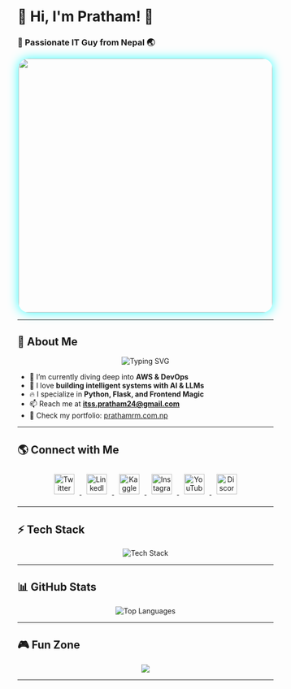 # 🌟 Hi, I'm Pratham! 🌟
### 🚀 Passionate IT Guy from Nepal 🌏

<div align="center">
  <img src="https://user-images.githubusercontent.com/55389276/140866485-8fb1c876-9a8f-4d6a-98dc-08c4981eaf70.gif" width="500" style="border-radius: 20px; box-shadow: 0px 0px 20px rgba(0, 255, 255, 0.8);"/>
</div>

---

## 🚀 About Me
<p align="center">
  <img src="https://readme-typing-svg.demolab.com?font=Fira+Code&size=24&pause=1000&color=00FFFF&center=true&vCenter=true&multiline=false&width=600&lines=Debugging+is+my+cardio+💪;I+write+code+to+avoid+being+social+😅;My+bug+reports+are+better+than+my+life+updates+📝;Code+like+no+one+is+watching+👀;I+turn+coffee+into+code+☕️💻" alt="Typing SVG" />
</p>



- 🌱 I’m currently diving deep into **AWS & DevOps**  
- 🎯 I love **building intelligent systems with AI & LLMs**  
- 🔥 I specialize in **Python, Flask, and Frontend Magic**  
- 📫 Reach me at **itss.pratham24@gmail.com**  
- 📄 Check my portfolio: [prathamrm.com.np](https://prathamrm.com.np/)  

---

## 🌎 Connect with Me
<p align="center">
  <a href="https://twitter.com/prathamzer0" target="_blank">
    <img src="https://skillicons.dev/icons?i=twitter" height="40" alt="Twitter" style="margin: 10px; transition: transform 0.3s;"/>
  </a>
  <a href="https://www.linkedin.com/in/your-linkedin-username" target="_blank">
    <img src="https://skillicons.dev/icons?i=linkedin" height="40" alt="LinkedIn" style="margin: 10px; transition: transform 0.3s;"/>
  </a>
  <a href="https://www.kaggle.com/pratham11111123" target="_blank">
    <img src="https://skillicons.dev/icons?i=kaggle" height="40" alt="Kaggle" style="margin: 10px; transition: transform 0.3s;"/>
  </a>
  <a href="https://www.instagram.com/pratham__hi/" target="_blank">
    <img src="https://skillicons.dev/icons?i=instagram" height="40" alt="Instagram" style="margin: 10px; transition: transform 0.3s;"/>
  </a>
  <a href="https://www.youtube.com/@prathamknight" target="_blank">
    <img src="https://skillicons.dev/icons?i=youtube" height="40" alt="YouTube" style="margin: 10px; transition: transform 0.3s;"/>
  </a>
  <a href="https://discord.gg/devilsknightt" target="_blank">
    <img src="https://skillicons.dev/icons?i=discord" height="40" alt="Discord" style="margin: 10px; transition: transform 0.3s;"/>
  </a>
</p>

<style>
  a:hover img {
    transform: scale(1.2);
  }
</style>


---

## ⚡ Tech Stack
<p align="center">
  <img src="https://skillicons.dev/icons?i=python,django,flask,php,html,css,js,react,tailwind,aws,docker,mysql,firebase,git,figma,tensorflow,sklearn" alt="Tech Stack" />
</p>

---

## 📊 GitHub Stats
<p align="center">
  <img src="https://github-readme-stats.vercel.app/api/top-langs/?username=hipratham&layout=compact&theme=tokyonight" alt="Top Languages" />
</p>

---

## 🎮 Fun Zone
<p align="center">
  <img src="https://readme-typing-svg.demolab.com?font=Fira+Code&size=20&pause=1000&color=FFD700&center=true&width=500&lines=I+love+solving+problems!+🚀;AI+is+my+superpower!+🤖;" />
</p>

---

